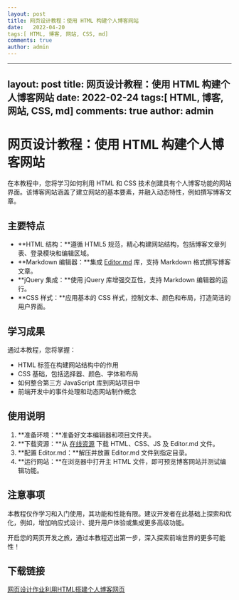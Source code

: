 ```yaml
---
layout: post
title: 网页设计教程：使用 HTML 构建个人博客网站
date:   2022-04-20
tags:[ HTML, 博客, 网站, CSS, md]
comments: true
author: admin
---
```

---
layout: post
title: 网页设计教程：使用 HTML 构建个人博客网站
date:   2022-02-24
tags:[ HTML, 博客, 网站, CSS, md]
comments: true
author: admin
---
# **网页设计教程：使用 HTML 构建个人博客网站**

在本教程中，您将学习如何利用 HTML 和 CSS 技术创建具有个人博客功能的网站界面。该博客网站涵盖了建立网站的基本要素，并融入动态特性，例如撰写博客文章。

## 主要特点

- **HTML 结构：**遵循 HTML5 规范，精心构建网站结构，包括博客文章列表、登录模块和编辑区域。
- **Markdown 编辑器：**集成 [Editor.md](https://pandao.github.io/editor.md/) 库，支持 Markdown 格式撰写博客文章。
- **jQuery 集成：**使用 jQuery 库增强交互性，支持 Markdown 编辑器的运行。
- **CSS 样式：**应用基本的 CSS 样式，控制文本、颜色和布局，打造简洁的用户界面。

## 学习成果

通过本教程，您将掌握：

- HTML 标签在构建网站结构中的作用
- CSS 基础，包括选择器、颜色、字体和布局
- 如何整合第三方 JavaScript 库到网站项目中
- 前端开发中的事件处理和动态网站制作概念

## 使用说明

1. **准备环境：**准备好文本编辑器和项目文件夹。
2. **下载资源：**从 [在线资源](https://github.com/您的仓库名称) 下载 HTML、CSS、JS 及 Editor.md 文件。
3. **配置 Editor.md：**解压并放置 Editor.md 文件到指定目录。
4. **运行网站：**在浏览器中打开主 HTML 文件，即可预览博客网站并测试编辑功能。

## 注意事项

本教程仅作学习和入门使用，其功能和性能有限。建议开发者在此基础上探索和优化，例如，增加响应式设计、提升用户体验或集成更多高级功能。

开启您的网页开发之旅，通过本教程迈出第一步，深入探索前端世界的更多可能性！

## 下载链接

[网页设计作业利用HTML搭建个人博客网页](https://pan.quark.cn/s/b4f4045cbd3a)